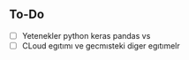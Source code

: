 ## To-Do

- [ ] Yetenekler python keras pandas vs
- [ ] CLoud egıtımı ve gecmısteki diger egıtımelr
